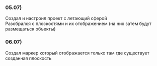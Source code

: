 ### 05.07) 
Создал и настроил проект с летающий сферой  
Разобрался с плоскостями и их отображением (на них затем будут размещаться объекты)

### 06.07) 
Создал маркер который отображается только там где существует созданная плоскость  

